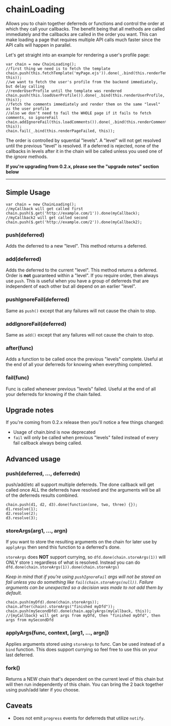 # chainLoading #
Allows you to chain together deferreds or functions and control the order at which they call your callbacks.
The benefit being that all methods are called immediately and the callbacks are called in the order you want.
This can make loading a page that requires multiple API calls much faster since the API calls will happen in parallel.

Let's get straight into an example for rendering a user's profile page:
```JS
var chain = new ChainLoading();
//first thing we need is to fetch the template
chain.push(this.fetchTemplate('myPage.ejs')).done(_.bind(this.renderTemplate, this));
//we want to fetch the user's profile from the backend immediately, but delay calling
//renderUserProfile until the template was rendered
chain.push(this.loadUserProfile()).done(_.bind(this.renderUserProfile, this));
//fetch the comments immediately and render them on the same "level" as the user profile
//also we don't need to fail the WHOLE page if it fails to fetch comments, so ignoreFail
chain.addIgnoreFail(this.loadComments()).done(_.bind(this.renderComments, this));
chain.fail(_.bind(this.renderPageFailed, this));
```

The order is controlled by squential "levels". A "level" will not get resolved until the previous "level" is resolved.
If a deferred is rejected, none of the callbacks in levels after it in the chain will be called unless you used one of the
*ignore* methods.

**If you're upgrading from 0.2.x, please see the "upgrade notes" section below**

--------------------------

## Simple Usage ##
```JS
var chain = new ChainLoading();
//myCallback will get called first
chain.push($.get('http://example.com/1')).done(myCallback);
//myCallback2 will get called second
chain.push($.get('http://example.com/2')).done(myCallback2);
```

### push(deferred) ###
Adds the deferred to a new "level". This method returns a deferred.

### add(deferred) ###
Adds the deferred to the current "level". This method returns a deferred.
Order is **not** guaranteed within a "level". If you require order, then always use `push`.
This is useful when you have a group of deferreds that are independent of each other but all depend on an earlier "level".

### pushIgnoreFail(deferred) ###
Same as `push()` except that any failures will not cause the chain to stop.

### addIgnoreFail(deferred) ###
Same as `add()` except that any failures will not cause the chain to stop.

### after(func) ###
Adds a function to be called once the previous "levels" complete. Useful at the end of all your deferreds for knowing when
everything completed.

### fail(func) ###
Func is called whenever previous "levels" failed. Useful at the end of all your deferreds for knowing if the chain failed.
 
## Upgrade notes ##

If you're coming from 0.2.x release then you'll notice a few things changed:
- Usage of chain.bind is now deprecated
- `fail` will only be called when previous "levels" failed instead of every fail callback always being called.

## Advanced usage ##

### push(deferred, ..., deferredn) ###
push/add/etc all support multiple deferreds. The done callback will get called once ALL the deferreds have resolved and the
arguments will be all of the deferreds results combined.
```JS
chain.push(d1, d2, d3).done(function(one, two, three) {});
d1.resolve(1);
d2.resolve(2);
d3.resolve(3);
```

### storeArgs(arg1, ..., argn) ###
If you want to store the resulting arguments on the chain for later use by `applyArgs` then send this function to a deferred's done.

`storeArgs` does **NOT** support currying, so `dfd.done(chain.storeArgs(1))` will ONLY store `1` regardless of what is resolved.
Instead you can do `dfd.done(chain.storeArgs(1)).done(chain.storeArgs)`

*Keep in mind that if you're using `pushIgnoreFail` args will not be stored on fail unless you do something like
`fail(chain.storeArgs(null))`. Failure arguments can be unexpected so a decision was made to not add them by default.*
```JS
chain.push(myDfd).done(chain.storeArgs));
chain.after(chain).storeArgs("finished myDfd"));
chain.push(mySecondDfd).done(chain.applyArgs(myCallback, this));
//{myCallback} will get args from myDfd, then "finished myDfd", then args from mySecondDfd
```

### applyArgs(func, context, [arg1, ..., argn]) ###
Applies arguments stored using `storeArgs` to func. Can be used instead of a `bind` function. This does support currying so feel
free to use this on your last deferred.

### fork() ###
Returns a NEW chain that's dependent on the current level of this chain but will then run independently of this chain.
You can bring the 2 back together using push/add later if you choose.

## Caveats ##

* Does not emit `progress` events for deferreds that utilize `notify`.